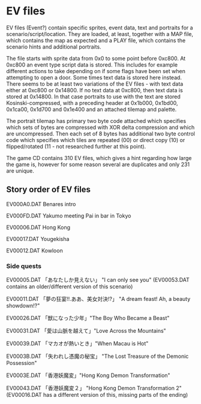 # EV files

EV files (Event?) contain specific sprites, event data, text and portraits for a scenario/script/location. They are loaded, at least, together with a MAP file, which contains the map as expected and a PLAY file, which contains the scenario hints and additional portraits.

The file starts with sprite data from 0x0 to some point before 0xc800. At 0xc800 an event type script data is stored. This includes for example different actions to take depending on if some flags have been set when attempting to open a door. Some times text data is stored here instead. There seems to be at least two variations of the EV files - with text data either at 0xc800 or 0x14800. If no text data at 0xc800, then text data is stored at 0x14800. In that case portraits to use with the text are stored Kosinski-compressed, with a preceding header at 0x1b000, 0x1bd00, 0x1ca00, 0x1d700 and 0x1e400 and an attached tilemap and palette.

The portrait tilemap has primary two byte code attached which specifies which sets of bytes are compressed with XOR delta compression and which are uncompressed. Then each set of 8 bytes has additional two byte control code which specifies which tiles are repeated (00) or direct copy (10) or flipped/rotated (11 - not researched further at this point).

The game CD contains 310 EV files, which gives a hint regarding how large the game is, however for some reason several are duplicates and only 231 are unique.

## Story order of EV files

EV000A0.DAT Benares intro

EV000FD.DAT Yakumo meeting Pai in bar in Tokyo

EV00006.DAT Hong Kong

EV00017.DAT Yougekisha

EV00012.DAT Kowloon

### Side quests

EV00005.DAT 「あなたしか見えない」 "I can only see you" (EV00053.DAT contains an older/different version of this scenario)

EV00011.DAT 「夢の狂宴!!.ああ、美女対決!?」 "A dream feast! Ah, a beauty showdown!?"

EV00026.DAT 「獣になった少年」"The Boy Who Became a Beast"

EV00031.DAT 「愛は山脈を越えて」"Love Across the Mountains"

EV00039.DAT 「マカオが熱いとき」"When Macau is Hot"

EV0003B.DAT 「失われし憑魔の秘宝」 "The Lost Treasure of the Demonic Possession"

EV0003E.DAT 「香港妖魔変」"Hong Kong Demon Transformation"

EV00043.DAT 「香港妖魔変２」 "Hong Kong Demon Transformation 2" (EV00016.DAT has a different version of this, missing parts of the ending)
